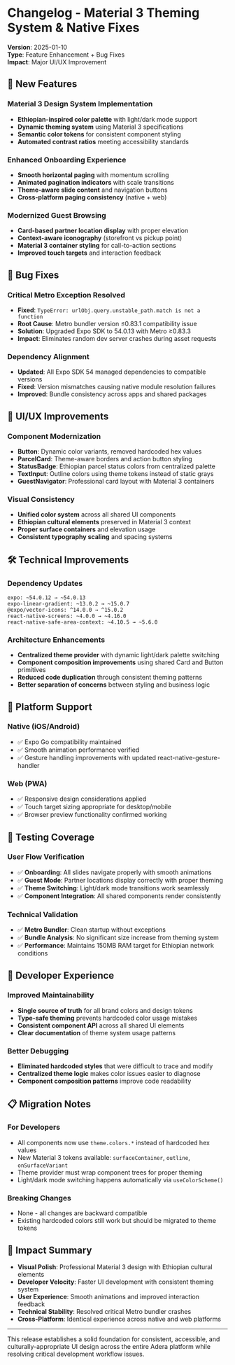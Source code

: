 # Changelog - Material 3 Theming System & Native Fixes

**Version**: 2025-01-10  
**Type**: Feature Enhancement + Bug Fixes  
**Impact**: Major UI/UX Improvement  

## 🚀 New Features

### Material 3 Design System Implementation
- **Ethiopian-inspired color palette** with light/dark mode support
- **Dynamic theming system** using Material 3 specifications
- **Semantic color tokens** for consistent component styling
- **Automated contrast ratios** meeting accessibility standards

### Enhanced Onboarding Experience
- **Smooth horizontal paging** with momentum scrolling
- **Animated pagination indicators** with scale transitions  
- **Theme-aware slide content** and navigation buttons
- **Cross-platform paging consistency** (native + web)

### Modernized Guest Browsing
- **Card-based partner location display** with proper elevation
- **Context-aware iconography** (storefront vs pickup point)
- **Material 3 container styling** for call-to-action sections
- **Improved touch targets** and interaction feedback

## 🐛 Bug Fixes

### Critical Metro Exception Resolved
- **Fixed**: `TypeError: urlObj.query.unstable_path.match is not a function`
- **Root Cause**: Metro bundler version ≤0.83.1 compatibility issue
- **Solution**: Upgraded Expo SDK to 54.0.13 with Metro ≥0.83.3
- **Impact**: Eliminates random dev server crashes during asset requests

### Dependency Alignment
- **Updated**: All Expo SDK 54 managed dependencies to compatible versions
- **Fixed**: Version mismatches causing native module resolution failures
- **Improved**: Bundle consistency across apps and shared packages

## 🎨 UI/UX Improvements

### Component Modernization
- **Button**: Dynamic color variants, removed hardcoded hex values
- **ParcelCard**: Theme-aware borders and action button styling  
- **StatusBadge**: Ethiopian parcel status colors from centralized palette
- **TextInput**: Outline colors using theme tokens instead of static grays
- **GuestNavigator**: Professional card layout with Material 3 containers

### Visual Consistency
- **Unified color system** across all shared UI components
- **Ethiopian cultural elements** preserved in Material 3 context
- **Proper surface containers** and elevation usage
- **Consistent typography scaling** and spacing systems

## 🛠️ Technical Improvements

### Dependency Updates
```
expo: ~54.0.12 → ~54.0.13
expo-linear-gradient: ~13.0.2 → ~15.0.7  
@expo/vector-icons: ^14.0.0 → ^15.0.2
react-native-screens: ~4.0.0 → ~4.16.0
react-native-safe-area-context: ~4.10.5 → ~5.6.0
```

### Architecture Enhancements
- **Centralized theme provider** with dynamic light/dark palette switching
- **Component composition improvements** using shared Card and Button primitives
- **Reduced code duplication** through consistent theming patterns
- **Better separation of concerns** between styling and business logic

## 📱 Platform Support

### Native (iOS/Android)
- ✅ Expo Go compatibility maintained
- ✅ Smooth animation performance verified
- ✅ Gesture handling improvements with updated react-native-gesture-handler

### Web (PWA)
- ✅ Responsive design considerations applied
- ✅ Touch target sizing appropriate for desktop/mobile
- ✅ Browser preview functionality confirmed working

## 🧪 Testing Coverage

### User Flow Verification
- ✅ **Onboarding**: All slides navigate properly with smooth animations
- ✅ **Guest Mode**: Partner locations display correctly with proper theming
- ✅ **Theme Switching**: Light/dark mode transitions work seamlessly
- ✅ **Component Integration**: All shared components render consistently

### Technical Validation
- ✅ **Metro Bundler**: Clean startup without exceptions
- ✅ **Bundle Analysis**: No significant size increase from theming system
- ✅ **Performance**: Maintains 150MB RAM target for Ethiopian network conditions

## 🔧 Developer Experience

### Improved Maintainability
- **Single source of truth** for all brand colors and design tokens
- **Type-safe theming** prevents hardcoded color usage mistakes
- **Consistent component API** across all shared UI elements
- **Clear documentation** of theme system usage patterns

### Better Debugging
- **Eliminated hardcoded styles** that were difficult to trace and modify
- **Centralized theme logic** makes color issues easier to diagnose
- **Component composition patterns** improve code readability

## 📋 Migration Notes

### For Developers
- All components now use `theme.colors.*` instead of hardcoded hex values
- New Material 3 tokens available: `surfaceContainer`, `outline`, `onSurfaceVariant`
- Theme provider must wrap component trees for proper theming
- Light/dark mode switching happens automatically via `useColorScheme()`

### Breaking Changes
- None - all changes are backward compatible
- Existing hardcoded colors still work but should be migrated to theme tokens

## 🎯 Impact Summary

- **Visual Polish**: Professional Material 3 design with Ethiopian cultural elements
- **Developer Velocity**: Faster UI development with consistent theming system  
- **User Experience**: Smooth animations and improved interaction feedback
- **Technical Stability**: Resolved critical Metro bundler crashes
- **Cross-Platform**: Identical experience across native and web platforms

---

This release establishes a solid foundation for consistent, accessible, and culturally-appropriate UI design across the entire Adera platform while resolving critical development workflow issues.
